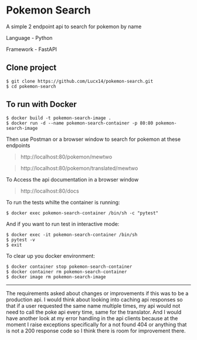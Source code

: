 # Pokemon Search

A simple 2 endpoint api to search for pokemon by name

Language - Python

Framework - FastAPI

## Clone project

```
$ git clone https://github.com/Lucx14/pokemon-search.git
$ cd pokemon-search
```

## To run with Docker

```
$ docker build -t pokemon-search-image .
$ docker run -d --name pokemon-search-container -p 80:80 pokemon-search-image
```

Then use Postman or a browser window to search for pokemon at these endpoints

> http://localhost:80/pokemon/mewtwo

> http://localhost:80/pokemon/translated/mewtwo

To Access the api documentation in a browser window

> http://localhost:80/docs

To run the tests whilte the container is running:

```
$ docker exec pokemon-search-container /bin/sh -c "pytest"
```

And if you want to run test in interactive mode:

```
$ docker exec -it pokemon-search-container /bin/sh
$ pytest -v
$ exit
```

To clear up you docker environment:

```
$ docker container stop pokemon-search-container
$ docker container rm pokemon-search-container
$ docker image rm pokemon-search-image
```

---

The requirements asked about changes or improvements if this was to be a production api. I would think about looking into caching api responses so that if a user requested the same name multiple times, my api would not need to call the poke api every time, same for the translator. And I would have another look at my error handling in the api clients because at the moment I raise exceptions specifically for a not found 404 or anything that is not a 200 response code so I think there is room for improvement there.
